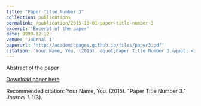 ```yaml
---
title: "Paper Title Number 3"
collection: publications
permalink: /publication/2015-10-01-paper-title-number-3
excerpt: 'Excerpt of the paper'
date: 9999-12-12
venue: 'Journal 1'
paperurl: 'http://academicpages.github.io/files/paper3.pdf'
citation: 'Your Name, You. (2015). &quot;Paper Title Number 3.&quot; <i>Journal 1</i>. 1(3).'
---
```

Abstract of the paper

[Download paper here](http://academicpages.github.io/files/paper3.pdf)

Recommended citation: Your Name, You. (2015). "Paper Title Number 3." <i>Journal 1</i>. 1(3).
